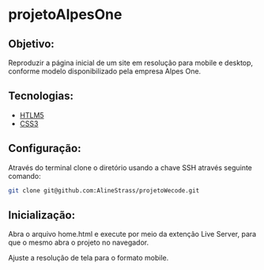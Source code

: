 # projetoAlpesOne

## Objetivo:
Reproduzir a página inicial de um site em resolução para mobile e desktop, conforme modelo disponibilizado pela empresa Alpes One.

## Tecnologias:
- [HTLM5](https://developer.mozilla.org/en-US/docs/Glossary/HTML5)
- [CSS3](https://developer.mozilla.org/en-US/docs/Web/CSS)


## Configuração:

Através do terminal clone o diretório usando a chave SSH através seguinte comando:
```bash
git clone git@github.com:AlineStrass/projetoWecode.git

```

## Inicialização:

Abra o arquivo home.html e execute por meio da extenção Live Server, para que o mesmo abra o projeto no navegador.

Ajuste a resolução de tela para o formato mobile.